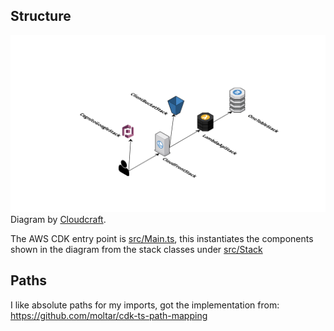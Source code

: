 
## Structure

![architecture](../doc/aws-infra.svg)
Diagram by [Cloudcraft](https://www.cloudcraft.co/).

The  AWS CDK entry point is [src/Main.ts](src/Main.ts), this
instantiates the components shown in the diagram from the stack classes
under [src/Stack](src/Stack)

## Paths

I like absolute paths for my imports, got the implementation from: 
https://github.com/moltar/cdk-ts-path-mapping
